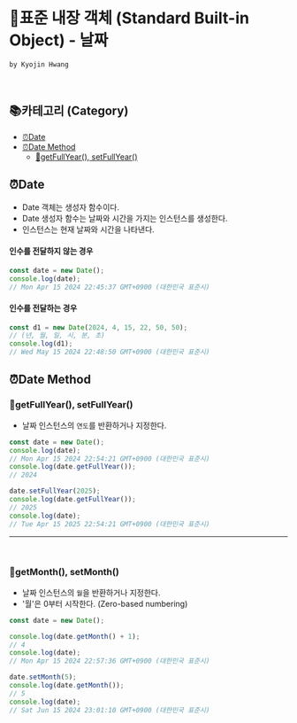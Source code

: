 # 💼표준 내장 객체 (Standard Built-in Object) - 날짜

`by Kyojin Hwang`

<br/>

## 📚카테고리 (Category)

- [⏰Date]()
- [⏰Date Method]()
  - [📌getFullYear(), setFullYear()]()

## ⏰Date

- Date 객체는 생성자 함수이다.
- Date 생성자 함수는 날짜와 시간을 가지는 인스턴스를 생성한다.
- 인스턴스는 현재 날짜와 시간을 나타낸다.

#### 인수를 전달하지 않는 경우

```javascript
const date = new Date();
console.log(date);
// Mon Apr 15 2024 22:45:37 GMT+0900 (대한민국 표준시)
```

#### 인수를 전달하는 경우

```javascript
const d1 = new Date(2024, 4, 15, 22, 50, 50);
// (년, 월, 일, 시, 분, 초)
console.log(d1);
// Wed May 15 2024 22:48:50 GMT+0900 (대한민국 표준시)
```

## ⏰Date Method

### 📌getFullYear(), setFullYear()

- 날짜 인스턴스의 `연도`를 반환하거나 지정한다.

```javascript
const date = new Date();
console.log(date);
// Mon Apr 15 2024 22:54:21 GMT+0900 (대한민국 표준시)
console.log(date.getFullYear());
// 2024

date.setFullYear(2025);
console.log(date.getFullYear());
// 2025
console.log(date);
// Tue Apr 15 2025 22:54:21 GMT+0900 (대한민국 표준시)
```

<hr />
<br />

### 📌getMonth(), setMonth()

- 날짜 인스턴스의 `월`을 반환하거나 지정한다.
- '월'은 0부터 시작한다. (Zero-based numbering)

```javascript
const date = new Date();

console.log(date.getMonth() + 1);
// 4
console.log(date);
// Mon Apr 15 2024 22:57:36 GMT+0900 (대한민국 표준시)

date.setMonth(5);
console.log(date.getMonth());
// 5
console.log(date);
// Sat Jun 15 2024 23:01:10 GMT+0900 (대한민국 표준시)
```
